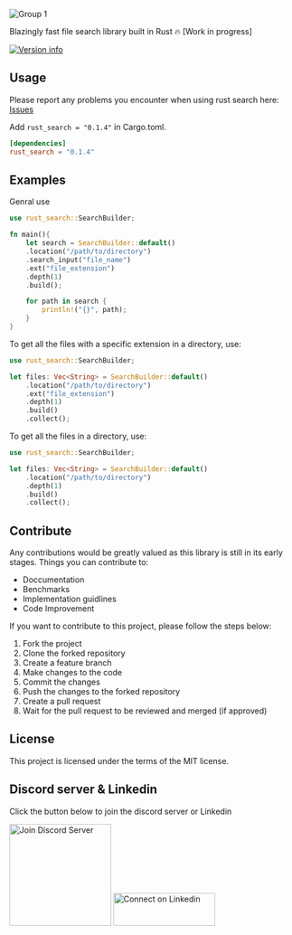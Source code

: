 ![Group 1](https://user-images.githubusercontent.com/42001064/198829818-c4035432-8721-45e1-ba2d-4d2eb6d0c584.svg)

Blazingly fast file search library built in Rust 🔥 [Work in progress]

[![Version info](https://img.shields.io/crates/v/rust_search.svg)](https://crates.io/crates/rust_search)

## Usage

Please report any problems you encounter when using rust search here: [Issues](https://github.com/ParthJadhav/rust_search/issues)

Add `rust_search = "0.1.4"` in Cargo.toml.

```toml
[dependencies]
rust_search = "0.1.4"
```

## Examples

Genral use

```rust
use rust_search::SearchBuilder;

fn main(){
    let search = SearchBuilder::default()
    .location("/path/to/directory")
    .search_input("file_name")
    .ext("file_extension")
    .depth(1)
    .build();

    for path in search {
        println!("{}", path);
    }
}
```

To get all the files with a specific extension in a directory, use:

```rust
use rust_search::SearchBuilder;

let files: Vec<String> = SearchBuilder::default()
    .location("/path/to/directory")
    .ext("file_extension")
    .depth(1)
    .build()
    .collect();
```

To get all the files in a directory, use:

```rust
use rust_search::SearchBuilder;

let files: Vec<String> = SearchBuilder::default()
    .location("/path/to/directory")
    .depth(1)
    .build()
    .collect();
```

## Contribute
Any contributions would be greatly valued as this library is still in its early stages. Things you can contribute to:

- Doccumentation
- Benchmarks
- Implementation guidlines
- Code Improvement

If you want to contribute to this project, please follow the steps below:

1. Fork the project
2. Clone the forked repository
3. Create a feature branch
4. Make changes to the code
5. Commit the changes
6. Push the changes to the forked repository
7. Create a pull request
8. Wait for the pull request to be reviewed and merged (if approved)

## License

This project is licensed under the terms of the MIT license.

## Discord server & Linkedin

Click the button below to join the discord server or Linkedin 

<a href="https://discord.gg/hqDPyNb9m3" target="_blank"><img src="https://user-images.githubusercontent.com/42001064/126635148-9a736436-5a6d-4298-8d8e-acda11aec74c.png" alt="Join Discord Server" width="180px" ></a>
<a href="https://www.linkedin.com/in/parthjadhav04" target="_blank"><img src="https://img.shields.io/badge/Linkedin-blue?style=flat-square&logo=linkedin" alt="Connect on Linkedin" width="180px" height="58"></a>